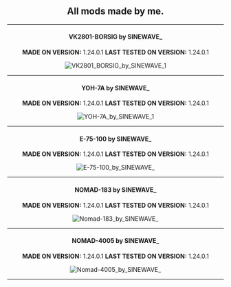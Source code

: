 <div align="center">

## All mods made by me.
---

#### VK2801-BORSIG by SINEWAVE_
**MADE ON VERSION:** 1.24.0.1
**LAST TESTED ON VERSION:** 1.24.0.1

![VK2801_BORSIG_by_SINEWAVE_1](https://github.com/ThatSINEWAVE/World-Of-Tanks-Mods/assets/133239148/87cac788-9888-417e-b8cb-54068eb4f9e3)

---
#### YOH-7A by SINEWAVE_
**MADE ON VERSION:** 1.24.0.1
**LAST TESTED ON VERSION:** 1.24.0.1

![YOH-7A_by_SINEWAVE_1](https://github.com/ThatSINEWAVE/World-Of-Tanks-Mods/assets/133239148/3fbd3862-e245-4b25-a7b6-fd7a5fcc531d)

---
#### E-75-100 by SINEWAVE_
**MADE ON VERSION:** 1.24.0.1
**LAST TESTED ON VERSION:** 1.24.0.1

![E-75-100_by_SINEWAVE_](https://github.com/ThatSINEWAVE/World-Of-Tanks-Mods/assets/133239148/a5d888d3-cc98-4c1d-99bd-bfcc17f38d18)

---
#### NOMAD-183 by SINEWAVE_
**MADE ON VERSION:** 1.24.0.1
**LAST TESTED ON VERSION:** 1.24.0.1

![Nomad-183_by_SINEWAVE_](https://github.com/ThatSINEWAVE/World-Of-Tanks-Mods/assets/133239148/13366e07-ab30-4127-961f-48a38cbefbfa)

---
#### NOMAD-4005 by SINEWAVE_
**MADE ON VERSION:** 1.24.0.1
**LAST TESTED ON VERSION:** 1.24.0.1

![Nomad-4005_by_SINEWAVE_](https://github.com/ThatSINEWAVE/World-Of-Tanks-Mods/assets/133239148/3537de32-1049-46df-838d-42e45f54e72d)

---
</div>

